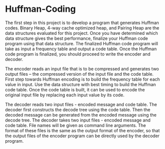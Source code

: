 # Huffman-Coding

The first step in this project is to develop a program that generates Huffman codes.
Binary Heap, 4-way cache optimized heap, and Pairing Heap are the data structures evaluated for this project.
Once you have determined which data structure gives the best performance, finalize your Huffman code program using that data structure. The finalized Huffman code program will take as input a frequency table and output a code table.
Once the Huffman code program is finalized, you should proceed to write the encoder and decoder.

The encoder reads an input file that is to be compressed and generates two output files – the compressed version of the input file and the code table.
First step towards Huffman encoding is to build the frequency table for each value in input.
Use the data structure with best timing to build the Huffman code table.
Once the code table is built, it can be used to encode the original input file by replacing each input value by its code.

The decoder reads two input files - encoded message and code table.
The decoder first constructs the decode tree using the code table.
Then the decoded message can be generated from the encoded message using the decode tree.
The decoder takes two input files - encoded message and code table. File names will be given as command line arguments. The format of these files is the same as the output format of the encoder, so that the output files of the encoder program can be directly used by the decoder program.

